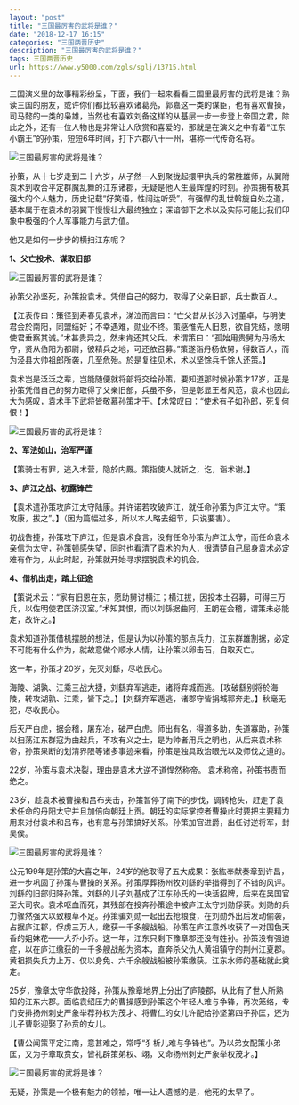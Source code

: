 ```yaml
---
layout: "post"
title: "三国最厉害的武将是谁？"
date: "2018-12-17 16:15"
categories: "三国两晋历史"
description: "三国最厉害的武将是谁？"
tags: 三国两晋历史
url: https://www.y5000.com/zgls/sglj/13715.html
---
```






三国演义里的故事精彩纷呈，下面，我们一起来看看三国里最厉害的武将是谁？熟读三国的朋友，或许你们都比较喜欢诸葛亮，郭嘉这一类的谋臣，也有喜欢曹操，司马懿的一类的枭雄，当然也有喜欢刘备这样的从基层一步一步登上帝国之君，除此之外，还有一位人物也是非常让人欣赏和喜爱的，那就是在演义之中有着“江东小霸王”的孙策，短短6年时间，打下六郡八十一州，堪称一代传奇名将。

![三国最厉害的武将是谁？](/uploads/allimg/170216/6-1F216095J1U8.JPG)

孙策，从十七岁走到二十六岁，从孑然一人到聚拢起擐甲执兵的常胜雄师，从翼附袁术到收合平定群魔乱舞的江东诸郡，无疑是他人生最辉煌的时刻。孙策拥有极其强大的个人魅力，历史记载“好笑语，性阔达听受”，有强悍的乱世斡旋自处之道，基本属于在袁术的羽翼下慢慢壮大最终独立；深谙御下之术以及实际可能比我们印象中极强的个人军事能力与武力值。

他又是如何一步步的横扫江东呢？

**1、父亡投术、谋取旧部**

![三国最厉害的武将是谁？](/uploads/allimg/170216/6-1F216095Z4951.JPG)

孙策父孙坚死，孙策投袁术。凭借自己的努力，取得了父亲旧部，兵士数百人。

【江表传曰：策径到寿春见袁术，涕泣而言曰：“亡父昔从长沙入讨董卓，与明使君会於南阳，同盟结好；不幸遇难，勋业不终。策感惟先人旧恩，欲自凭结，愿明使君垂察其诚。”术甚贵异之，然未肯还其父兵。术谓策曰：“孤始用贵舅为丹杨太守，贤从伯阳为都尉，彼精兵之地，可还依召募。”策遂诣丹杨依舅，得数百人，而为泾县大帅祖郎所袭，几至危殆。於是复往见术，术以坚馀兵千馀人还策。】

袁术岂是泛泛之辈，岂能随便就将部将交给孙策，要知道那时候孙策才17岁，正是孙策凭借自己的努力取得了父亲旧部，兵虽不多，但是彰显王者风范，袁术也因此大为感叹，袁术手下武将皆敬慕孙策才干。【术常叹曰：“使术有子如孙郎，死复何恨！】

![三国最厉害的武将是谁？](/uploads/allimg/170216/6-1F216100005333.JPG)

**2、军法如山，治军严谨**

【策骑士有罪，逃入术营，隐於内厩。策指使人就斩之，讫，诣术谢。】

**3、庐江之战、初露锋芒**

【袁术遣孙策攻庐江太守陆康。并许诺若攻破庐江，就任命孙策为庐江太守。“策攻康，拔之”。】（因为篇幅过多，所以本人略去细节，只说要害）。

初战告捷，孙策攻下庐江，但是袁术食言，没有任命孙策为庐江太守，而任命袁术亲信为太守，孙策顿感失望，同时也看清了袁术的为人，很清楚自己屈身袁术必定难有作为，从此时起，孙策就开始寻求摆脱袁术的机会。

**4、借机出走，踏上征途**

【策说术云：“家有旧恩在东，愿助舅讨横江；横江拔，因投本土召募，可得三万兵，以佐明使君匡济汉室。”术知其恨，而以刘繇据曲阿，王朗在会稽，谓策未必能定，故许之。】

袁术知道孙策借机摆脱的想法，但是认为以孙策的那点兵力，江东群雄割据，必定不可能有什么作为，就故意做个顺水人情，让孙策以卵击石，自取灭亡。

这一年，孙策才20岁，先灭刘繇，尽收民心。

海陵、湖孰、江乘三战大捷，刘繇弃军逃走，诸将弃城而逃。【攻破繇别将於海陵，转攻湖孰、江乘，皆下之。】【刘繇弃军遁逃，诸郡守皆捐城郭奔走。】秋毫无犯，尽收民心。

后灭严白虎，据会稽，屠东冶，破严白虎。师出有名，得道多助，失道寡助，孙策以扫荡江东群寇为由起兵，不攻有义之士，是为帅者用兵之明也，从后来袁术称帝，孙策果断的划清界限等诸多事迹来看，孙策是独具政治眼光以及师伐之道的。

22岁，孙策与袁术决裂，理由是袁术大逆不道悍然称帝。 袁术称帝，孙策书责而绝之。

23岁，趁袁术被曹操和吕布夹击，孙策暂停了南下的步伐，调转枪头，赶走了袁术任命的丹阳太守并且加倍向朝廷上贡。朝廷的实际掌控者曹操此时要把主要精力用来对付袁术和吕布，也有意与孙策搞好关系。孙策加官进爵，出任讨逆将军，封吴侯。

![三国最厉害的武将是谁？](/uploads/allimg/170216/6-1F216100049C3.JPG)

公元199年是孙策的大喜之年，24岁的他取得了五大成果：张紘奉献奏章到许昌，进一步巩固了孙策与曹操的关系。孙策厚葬扬州牧刘繇的举措得到了不错的风评。刘繇的旧部归降孙策。刘繇的儿子刘基成了江东孙氏的一块活招牌，后来在吴国官至大司农。袁术呕血而死，其残部在投奔孙策途中被庐江太守刘勋俘获。刘勋的兵力骤然强大以致粮草不足。孙策骗刘勋一起出去抢粮食，在刘勋外出后发动偷袭，占据庐江郡，俘虏三万人，缴获一千多艘战船。孙策在庐江意外收获了一对国色天香的姐妹花——大乔小乔。这一年，江东只剩下豫章郡还没有姓孙。孙策没有强迫症，以在庐江缴获的一千多艘战船为资本，直奔杀父仇人黄祖镇守的荆州江夏郡。黄祖损失兵力上万、仅以身免、六千余艘战船被孙策缴获。江东水师的基础就此奠定。

25岁，豫章太守华歆投降，孙策从豫章地界上分出了庐陵郡，从此有了世人所熟知的江东六郡。面临袁绍压力的曹操感到孙策这个年轻人难与争锋，再次笼络，专门安排扬州刺史严象举荐孙权为茂才、将曹仁的女儿许配给孙坚第四子孙匡，还为儿子曹彰迎娶了孙贲的女儿。

【曹公闻策平定江南，意甚难之，常呼“犭析儿难与争锋也”。乃以弟女配策小弟匡，又为子章取贲女，皆礼辟策弟权、翊，又命扬州刺史严象举权茂才。】

![三国最厉害的武将是谁？](/uploads/allimg/170216/6-1F216100155R1.JPG)

无疑，孙策是一个极有魅力的领袖，唯一让人遗憾的是，他死的太早了。
